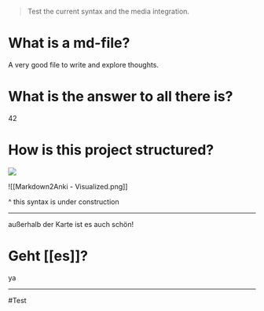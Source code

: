

> Test the current syntax and the media integration.

# What is a md-file?
A very good file to write and explore thoughts.

# What is the answer to all there is?
42

# How is this project structured?
![](<Markdown2Anki - Visualized.png>)


![[Markdown2Anki - Visualized.png]]

^ this syntax is under construction

---
außerhalb der Karte ist es auch schön!

# Geht [[es]]?
ya


---
<!----> 
#Test

